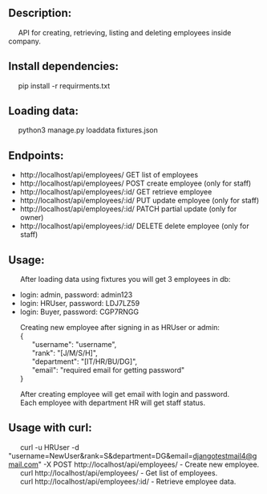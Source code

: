 ## Description:  
&nbsp;&nbsp;&nbsp;&nbsp;&nbsp;API for creating, retrieving, listing and deleting employees inside company.

## Install dependencies:  
&nbsp;&nbsp;&nbsp;&nbsp;&nbsp;pip install -r requirments.txt
    
## Loading data:  
&nbsp;&nbsp;&nbsp;&nbsp;&nbsp;python3 manage.py loaddata fixtures.json
  
## Endpoints:
*   http://localhost/api/employees/ GET list of employees
*   http://localhost/api/employees/ POST  create employee (only for staff)  
*   http://localhost/api/employees/:id/ GET retrieve employee  
*   http://localhost/api/employees/:id/ PUT update employee (only for staff)  
*   http://localhost/api/employees/:id/ PATCH partial update (only for owner)  
*   http://localhost/api/employees/:id/ DELETE  delete employee (only for staff)  

## Usage:
&nbsp;&nbsp;&nbsp;&nbsp;&nbsp; After loading data using fixtures you will get 3 employees in db:
*  login: admin, password: admin123
*  login: HRUser, password: LDJ7LZ59
*  login: Buyer, password: CGP7RNGG

&nbsp;&nbsp;&nbsp;&nbsp;&nbsp; Creating new employee after signing in as HRUser or admin:  
&nbsp;&nbsp;&nbsp;&nbsp;&nbsp; {  
&nbsp;&nbsp;&nbsp;&nbsp;&nbsp; &nbsp;&nbsp;&nbsp;&nbsp;&nbsp;   "username": "username",  
&nbsp;&nbsp;&nbsp;&nbsp;&nbsp; &nbsp;&nbsp;&nbsp;&nbsp;&nbsp;   "rank": "[J/M/S/H]",  
&nbsp;&nbsp;&nbsp;&nbsp;&nbsp; &nbsp;&nbsp;&nbsp;&nbsp;&nbsp;   "department": "[IT/HR/BU/DG]",  
&nbsp;&nbsp;&nbsp;&nbsp;&nbsp; &nbsp;&nbsp;&nbsp;&nbsp;&nbsp;   "email": "required email for getting password"  
&nbsp;&nbsp;&nbsp;&nbsp;&nbsp; }  

&nbsp;&nbsp;&nbsp;&nbsp;&nbsp; After creating employee will get email with login and password.  
&nbsp;&nbsp;&nbsp;&nbsp;&nbsp; Each employee with department HR will get staff status.

## Usage with curl:

&nbsp;&nbsp;&nbsp;&nbsp;&nbsp; curl -u HRUser -d "username=NewUser&rank=S&department=DG&email=djangotestmail4@gmail.com" -X POST http://localhost/api/employees/  - Create new employee.  
&nbsp;&nbsp;&nbsp;&nbsp;&nbsp; curl http://localhost/api/employees/ - Get list of employees.  
&nbsp;&nbsp;&nbsp;&nbsp;&nbsp; curl http://localhost/api/employees/:id/ - Retrieve employee data.





